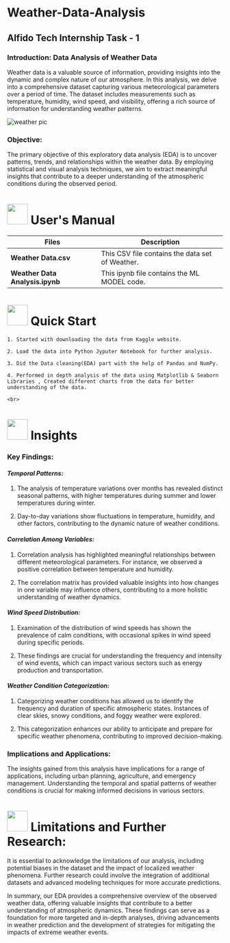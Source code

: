 # Weather-Data-Analysis
## Alfido Tech Internship Task - 1

### Introduction: Data Analysis of Weather Data
Weather data is a valuable source of information, providing insights into the dynamic and complex nature of our atmosphere. In this analysis, we delve into a comprehensive dataset capturing various meteorological parameters over a period of time. The dataset includes measurements such as temperature, humidity, wind speed, and visibility, offering a rich source of information for understanding weather patterns.


![weather pic](https://github.com/Swati-Latta/Weather-Data-Analysis/assets/134490572/3dc4b1ff-18aa-4348-9d98-3ceb4c3d7e1c)


### Objective:
The primary objective of this exploratory data analysis (EDA) is to uncover patterns, trends, and relationships within the weather data. By employing statistical and visual analysis techniques, we aim to extract meaningful insights that contribute to a deeper understanding of the atmospheric conditions during the observed period.

# <img src="https://user-images.githubusercontent.com/106439762/181935629-b3c47bd3-77fb-4431-a11c-ff8ba0942b63.gif" width="48" height="48"> **User's Manual**

| Files| Description |
| -------------   | ------------- |
| **Weather Data.csv**  | This CSV file contains the data set of Weather.  |
| **Weather Data Analysis.ipynb** | This  ipynb file contains the ML MODEL code. |


 # <img src="https://user-images.githubusercontent.com/106439762/181937125-2a4b22a3-f8a9-4226-bbd3-df972f9dbbc4.gif" width="48" height="48" > Quick Start


    1. Started with downloading the data from Kaggle website.
    
    2. Load the data into Python Jyputer Notebook for further analysis. 
    
    3. Did the Data cleaning(EDA) part with the help of Pandas and NumPy.
    
    4. Performed in depth analysis of the data using Matplotlib & Seaborn Libraries , Created different charts from the data for better understanding of the data.
    
    <br>

# <img src=https://user-images.githubusercontent.com/106439762/178428775-03d67679-9aa4-4b08-91e9-6eb6ed8faf66.gif  width="48" height="48"> Insights 

### Key Findings:

#### *Temporal Patterns:*

1. The analysis of temperature variations over months has revealed distinct seasonal patterns, with higher temperatures during summer and lower temperatures during winter.

2. Day-to-day variations show fluctuations in temperature, humidity, and other factors, contributing to the dynamic nature of weather conditions.

#### *Correlation Among Variables:*

1. Correlation analysis has highlighted meaningful relationships between different meteorological parameters. For instance, we observed a positive correlation between temperature and humidity.

2. The correlation matrix has provided valuable insights into how changes in one variable may influence others, contributing to a more holistic understanding of weather dynamics.

#### *Wind Speed Distribution:*

1. Examination of the distribution of wind speeds has shown the prevalence of calm conditions, with occasional spikes in wind speed during specific periods.

2. These findings are crucial for understanding the frequency and intensity of wind events, which can impact various sectors such as energy production and transportation.

#### *Weather Condition Categorization:*

1. Categorizing weather conditions has allowed us to identify the frequency and duration of specific atmospheric states. Instances of clear skies, snowy conditions, and foggy weather were explored.

2. This categorization enhances our ability to anticipate and prepare for specific weather phenomena, contributing to improved decision-making.


### Implications and Applications:

The insights gained from this analysis have implications for a range of applications, including urban planning, agriculture, and emergency management. Understanding the temporal and spatial patterns of weather conditions is crucial for making informed decisions in various sectors.

#  <img src=https://user-images.githubusercontent.com/106439762/178803205-47a08ce7-2187-4f96-b301-a2b68690619a.gif width="48" height="48" > Limitations and Further Research:


It is essential to acknowledge the limitations of our analysis, including potential biases in the dataset and the impact of localized weather phenomena. Further research could involve the integration of additional datasets and advanced modeling techniques for more accurate predictions.

In summary, our EDA provides a comprehensive overview of the observed weather data, offering valuable insights that contribute to a better understanding of atmospheric dynamics. These findings can serve as a foundation for more targeted and in-depth analyses, driving advancements in weather prediction and the development of strategies for mitigating the impacts of extreme weather events.
